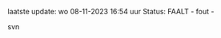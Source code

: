 laatste update: 
wo 08-11-2023 16:54   uur 
Status: FAALT - fout - 
<div class="service R">svn</div>
